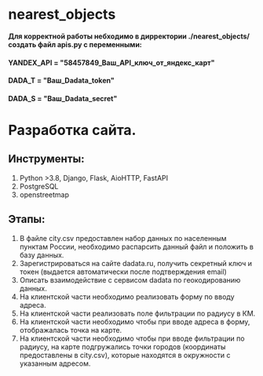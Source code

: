# nearest_objects
**Для корректной работы небходимо в дирректории ./nearest_objects/ создать файл apis.py с переменными:**
#### YANDEX_API = "58457849_Ваш_API_ключ_от_яндекс_карт"
#### DADA_T = "Ваш_Dadata_token"
#### DADA_S = "Ваш_Dadata_secret"


# Разработка сайта.
## Инструменты:
1. Python >3.8, Django, Flask, AioHTTP, FastAPI
2. PostgreSQL
3. openstreetmap

## Этапы:
1.	В файле city.csv предоставлен набор данных по населенным пунктам России, необходимо распарсить данный файл и положить в базу данных. 
2.	Зарегистрироваться на сайте dadata.ru, получить секретный ключ и токен (выдается автоматически после подтверждения email)
3.	Описать взаимодействие с сервисом dadata по геокодированию данных.
4.	На клиентской части необходимо реализовать форму по вводу адреса.
5.	На клиентской части реализовать поле фильтрации по радиусу в КМ.
6.	На клиентской части необходимо чтобы при вводе адреса в форму, отображалась точка на карте.
7.	На клиентской части необходимо чтобы при вводе фильтрации по радиусу, на карте подгружались точки городов (координаты предоставлены в city.csv), которые находятся в окружности с указанным адресом.
